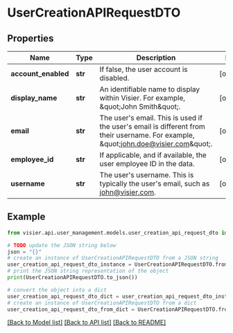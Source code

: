 # UserCreationAPIRequestDTO


## Properties

Name | Type | Description | Notes
------------ | ------------- | ------------- | -------------
**account_enabled** | **str** | If false, the user account is disabled. | [optional] 
**display_name** | **str** | An identifiable name to display within Visier. For example, \&quot;John Smith\&quot;. | [optional] 
**email** | **str** | The user&#39;s email. This is used if the user&#39;s email is different from their username. For example, \&quot;john.doe@visier.com\&quot;. | [optional] 
**employee_id** | **str** | If applicable, and if available, the user employee ID in the data. | [optional] 
**username** | **str** | The user&#39;s username. This is typically the user&#39;s email, such as john@visier.com. | [optional] 

## Example

```python
from visier.api.user_management.models.user_creation_api_request_dto import UserCreationAPIRequestDTO

# TODO update the JSON string below
json = "{}"
# create an instance of UserCreationAPIRequestDTO from a JSON string
user_creation_api_request_dto_instance = UserCreationAPIRequestDTO.from_json(json)
# print the JSON string representation of the object
print(UserCreationAPIRequestDTO.to_json())

# convert the object into a dict
user_creation_api_request_dto_dict = user_creation_api_request_dto_instance.to_dict()
# create an instance of UserCreationAPIRequestDTO from a dict
user_creation_api_request_dto_from_dict = UserCreationAPIRequestDTO.from_dict(user_creation_api_request_dto_dict)
```
[[Back to Model list]](../README.md#documentation-for-models) [[Back to API list]](../README.md#documentation-for-api-endpoints) [[Back to README]](../README.md)


